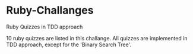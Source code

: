 # Ruby-Challanges
Ruby Quizzes in TDD approach

10 ruby quizzes are listed in this challange.
All quizzes are implemented in TDD approach, except for the 'Binary Search Tree'.
